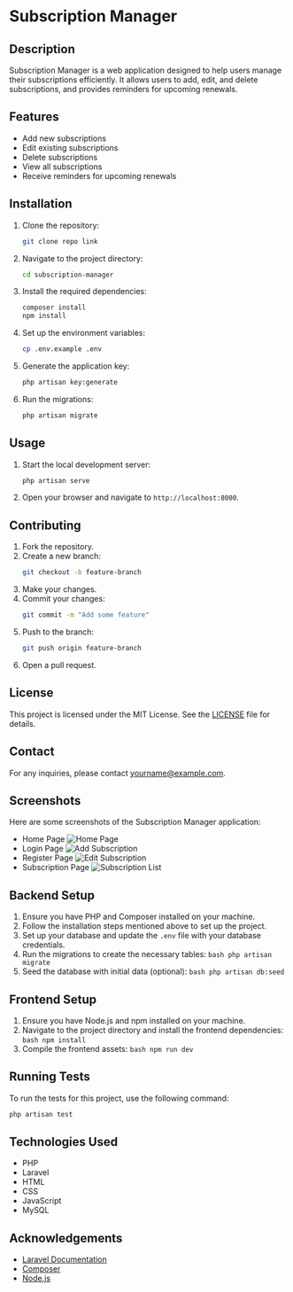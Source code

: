 # Subscription Manager

## Description
Subscription Manager is a web application designed to help users manage their subscriptions efficiently. It allows users to add, edit, and delete subscriptions, and provides reminders for upcoming renewals.

## Features
- Add new subscriptions
- Edit existing subscriptions
- Delete subscriptions
- View all subscriptions
- Receive reminders for upcoming renewals

## Installation
1. Clone the repository:
    ```bash
    git clone repo link
    ```
2. Navigate to the project directory:
    ```bash
    cd subscription-manager
    ```
3. Install the required dependencies:
    ```bash
    composer install
    npm install
    ```
4. Set up the environment variables:
    ```bash
    cp .env.example .env
    ```
5. Generate the application key:
    ```bash
    php artisan key:generate
    ```
6. Run the migrations:
    ```bash
    php artisan migrate
    ```

## Usage
1. Start the local development server:
    ```bash
    php artisan serve
    ```
2. Open your browser and navigate to `http://localhost:8000`.

## Contributing
1. Fork the repository.
2. Create a new branch:
    ```bash
    git checkout -b feature-branch
    ```
3. Make your changes.
4. Commit your changes:
    ```bash
    git commit -m "Add some feature"
    ```
5. Push to the branch:
    ```bash
    git push origin feature-branch
    ```
6. Open a pull request.

## License
This project is licensed under the MIT License. See the [LICENSE](LICENSE) file for details.

## Contact
For any inquiries, please contact [yourname@example.com](mailto:yourname@example.com).

## Screenshots
Here are some screenshots of the Subscription Manager application:

- Home Page
    ![Home Page](https://cdn.discordapp.com/attachments/889078845985128449/1333848690464391269/image.png?ex=679a62e5&is=67991165&hm=9830035df1cff58e0c5754c93d7402fa405fae582b1f212f3b9ca982a196d62c&)
- Login Page
    ![Add Subscription](https://cdn.discordapp.com/attachments/889078845985128449/1333848821360496730/image.png?ex=679a6304&is=67991184&hm=0022ee1b1a185f45e1c108c977646c821541ff1ff54fb6e4f37656cee133f984&)
- Register Page
    ![Edit Subscription](https://cdn.discordapp.com/attachments/889078845985128449/1333848879531032730/image.png?ex=679a6312&is=67991192&hm=12b201e0d8bff8ae7230680c636eafc97ebe55d2be7221e3a6c507afd014ebb7&)
- Subscription Page
    ![Subscription List](screenshots/subscription_list.png)

## Backend Setup
1. Ensure you have PHP and Composer installed on your machine.
2. Follow the installation steps mentioned above to set up the project.
3. Set up your database and update the `.env` file with your database credentials.
4. Run the migrations to create the necessary tables:
        ```bash
        php artisan migrate
        ```
5. Seed the database with initial data (optional):
        ```bash
        php artisan db:seed
        ```

## Frontend Setup
1. Ensure you have Node.js and npm installed on your machine.
2. Navigate to the project directory and install the frontend dependencies:
        ```bash
        npm install
        ```
3. Compile the frontend assets:
        ```bash
        npm run dev
        ```

## Running Tests
To run the tests for this project, use the following command:
```bash
php artisan test
```

## Technologies Used
- PHP
- Laravel
- HTML
- CSS
- JavaScript
- MySQL

## Acknowledgements
- [Laravel Documentation](https://laravel.com/docs)
- [Composer](https://getcomposer.org/)
- [Node.js](https://nodejs.org/)
